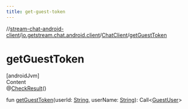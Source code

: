 ```yaml
---
title: get-guest-token
---
```

//[stream-chat-android-client](../../../index.md)/[io.getstream.chat.android.client](../index.md)/[ChatClient](index.md)/[getGuestToken](getGuestToken.md)



# getGuestToken  
[androidJvm]  
Content  
@[CheckResult](https://developer.android.com/reference/kotlin/androidx/annotation/CheckResult.html)()  
  
fun [getGuestToken](getGuestToken.md)(userId: [String](https://kotlinlang.org/api/latest/jvm/stdlib/kotlin/-string/index.html), userName: [String](https://kotlinlang.org/api/latest/jvm/stdlib/kotlin/-string/index.html)): Call&lt;[GuestUser](../../io.getstream.chat.android.client.models/GuestUser/index.md)&gt;  



